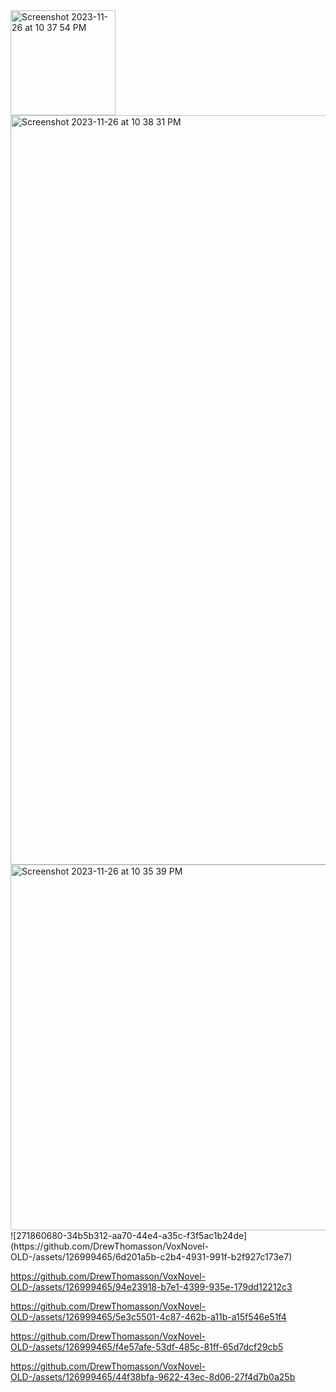 <img width="168" alt="Screenshot 2023-11-26 at 10 37 54 PM" src="https://github.com/DrewThomasson/VoxNovel-OLD-/assets/126999465/6c6fae3c-b2c7-48bb-a066-6b06303baca5">
<img width="1199" alt="Screenshot 2023-11-26 at 10 38 31 PM" src="https://github.com/DrewThomasson/VoxNovel-OLD-/assets/126999465/c2aeff6f-78b8-478a-8369-bb089862236b">
<img width="585" alt="Screenshot 2023-11-26 at 10 35 39 PM" src="https://github.com/DrewThomasson/VoxNovel-OLD-/assets/126999465/5b2c473c-7806-40c0-931a-091306de347d">
![271860680-34b5b312-aa70-44e4-a35c-f3f5ac1b24de](https://github.com/DrewThomasson/VoxNovel-OLD-/assets/126999465/6d201a5b-c2b4-4931-991f-b2f927c173e7)
 

https://github.com/DrewThomasson/VoxNovel-OLD-/assets/126999465/94e23918-b7e1-4399-935e-179dd12212c3



https://github.com/DrewThomasson/VoxNovel-OLD-/assets/126999465/5e3c5501-4c87-462b-a11b-a15f546e51f4



https://github.com/DrewThomasson/VoxNovel-OLD-/assets/126999465/f4e57afe-53df-485c-81ff-65d7dcf29cb5





https://github.com/DrewThomasson/VoxNovel-OLD-/assets/126999465/44f38bfa-9622-43ec-8d06-27f4d7b0a25b

